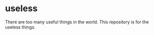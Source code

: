 # useless
There are too many useful things in the world. This repository is for the useless things.
